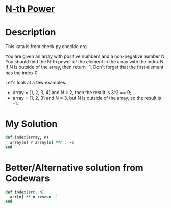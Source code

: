 # [N-th Power](https://www.codewars.com/kata/57d814e4950d8489720008db)

# Description
This kata is from check py.checkio.org

You are given an array with positive numbers and a non-negative number N. You should find the N-th power of the element 
in the array with the index N. If N is outside of the array, then return -1. Don't forget that the first element has the
index 0.

Let's look at a few examples:

* array = [1, 2, 3, 4] and N = 2, then the result is 3^2 == 9;
* array = [1, 2, 3] and N = 3, but N is outside of the array, so the result is -1.

# My Solution
```ruby
def index(array, n)
  array[n] ? array[n] **n : -1
end
```
# Better/Alternative solution from Codewars
```ruby
def index(arr, n)
  arr[n] ** n rescue -1
end
```
